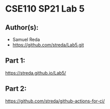 # CSE110 SP21 Lab 5

## Author(s):
- Samuel Reda
- https://github.com/streda/Lab5.git

## Part 1:

https://streda.github.io/Lab5/

## Part 2:

https://github.com/streda/github-actions-for-ci/

